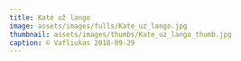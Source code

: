 ```yaml
---
title: Katė už lango
image: assets/images/fulls/Kate_uz_lango.jpg
thumbnail: assets/images/thumbs/Kate_uz_lango_thumb.jpg
caption: © Vafliukas 2018-09-29
---
```

